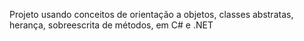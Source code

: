 Projeto usando conceitos de orientação a objetos, classes abstratas, herança, sobreescrita de métodos, em C# e .NET
